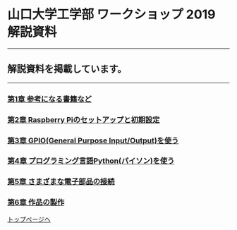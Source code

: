 # 山口大学工学部 ワークショップ 2019  解説資料


---

## 解説資料を掲載しています。

---


### [第1章 参考になる書籍など](/chapter_1/chapter_1)

### [第2章 Raspberry Piのセットアップと初期設定](/chapter_2/chapter_2)

### [第3章 GPIO(General Purpose Input/Output)を使う](/chapter_3/chapter_3)

### [第4章 プログラミング言語Python(パイソン)を使う](/chapter_4/chapter_4)

### [第5章 さまざまな電子部品の接続](/chapter_5/chapter_5)

### [第6章 作品の製作](/chapter_6/chapter_6)


[トップページへ](https://yu-workshop2019.github.io/)
